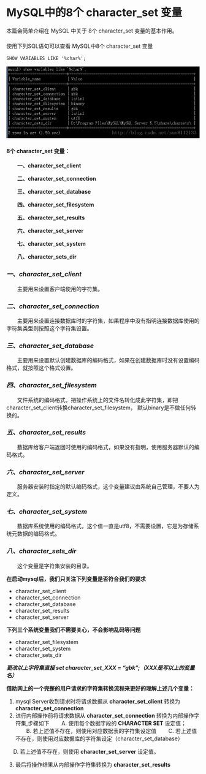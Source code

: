 # MySQL中的8个 character\_set 变量

本篇会简单介绍在 MySQL 中关于 8个 character\_set 变量的基本作用。  
　　  
使用下列SQL语句可以查看 MySQL中8个 character\_set 变量

```text
SHOW VARIABLES LIKE '%char%';
```

![](../.gitbook/assets/image%20%2863%29.png)

#### 8个 character\_set 变量： <a id="8&#x4E2A;-characterset-&#x53D8;&#x91CF;"></a>

　　**一、character\_set\_client**

　　**二、character\_set\_connection**

　　**三、character\_set\_database**

　　**四、character\_set\_filesystem**

　　**五、character\_set\_results**

　　**六、character\_set\_server**

　　**七、character\_set\_system**

　　**八、character\_sets\_dir**

### _一、character\_set\_client_ <a id="&#x4E00;charactersetclient-1"></a>

　　主要用来设置客户端使用的字符集。

### _二、character\_set\_connection_ <a id="&#x4E8C;charactersetconnection-1"></a>

　　主要用来设置连接数据库时的字符集，如果程序中没有指明连接数据库使用的字符集类型则按照这个字符集设置。

### _三、character\_set\_database_ <a id="&#x4E09;charactersetdatabase-1"></a>

　　主要用来设置默认创建数据库的编码格式，如果在创建数据库时没有设置编码格式，就按照这个格式设置。

### _四、character\_set\_filesystem_ <a id="&#x56DB;charactersetfilesystem-1"></a>

　　文件系统的编码格式，把操作系统上的文件名转化成此字符集，即把 character\_set\_client转换character\_set\_filesystem， 默认binary是不做任何转换的。

### _五、character\_set\_results_ <a id="&#x4E94;charactersetresults-1"></a>

　　数据库给客户端返回时使用的编码格式，如果没有指明，使用服务器默认的编码格式。

### _六、character\_set\_server_ <a id="&#x516D;charactersetserver-1"></a>

　　服务器安装时指定的默认编码格式，这个变量建议由系统自己管理，不要人为定义。

### _七、character\_set\_system_ <a id="&#x4E03;charactersetsystem-1"></a>

　　数据库系统使用的编码格式，这个值一直是utf8，不需要设置，它是为存储系统元数据的编码格式。

### _八、character\_sets\_dir_ <a id="&#x516B;charactersetsdir-1"></a>

　　这个变量是字符集安装的目录。

**在启动mysql后，我们只关注下列变量是否符合我们的要求**

* character\_set\_client
* character\_set\_connection
* character\_set\_database
* character\_set\_results
* character\_set\_server

**下列三个系统变量我们不需要关心，不会影响乱码等问题**

* character\_set\_filesystem
* character\_set\_system
* character\_sets\_dir

_**更改以上字符集直接 set character\_set\_XXX = “gbk”;（XXX是写以上的变量名）**_

**借助网上的一个完整的用户请求的字符集转换流程来更好的理解上述几个变量：**

1. mysql Server收到请求时将请求数据从 **character\_set\_client** 转换为 **character\_set\_connection**
2. 进行内部操作前将请求数据从 **character\_set\_connection** 转换为内部操作字符集,步骤如下 　　A. 使用每个数据字段的 **CHARACTER SET** 设定值； 　　B. 若上述值不存在，则使用对应数据表的字符集设定值 　　C. 若上述值不存在，则使用对应数据库的字符集设定（character\_set\_database）

　            D. 若上述值不存在，则使用 **character\_set\_server** 设定值。

   3. 最后将操作结果从内部操作字符集转换为 **character\_set\_results**

